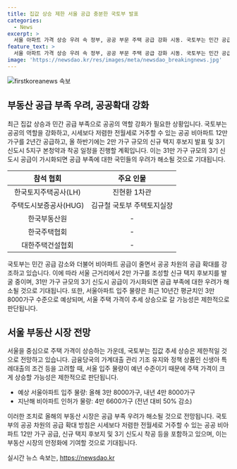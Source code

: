 ```yaml
---
title: 집값 상승 제한 서울 공급 충분한 국토부 발표
categories:
  - News
excerpt: >
  서울 아파트 가격 상승 우려 속 정부, 공공 부문 주택 공급 강화 시동. 국토부는 민간 공급 부족에 따른 공공의 역할 강화 및 12만 가구의 전월세 가능한 공공 아파트 공급, 2만 가구의 신규 택지 후보지 발표와 3기 신도시 5개 지구 본청약·착공 일정 등을 강조했으며, 국토부의 분석에 따르면 집값 상승은 제한적일 것으로 전망했다. 최근 10년간 서울 아파트 입주 물량이 고려되어 현재 공급 부족 우려가 고조되고 있으나, 국토부는 서울 주택 가격의 추세적인 상승은 제한적으로 본다고 밝혔다.
feature_text: >
  서울 아파트 가격 상승 우려 속 정부, 공공 부문 주택 공급 강화 시동. 국토부는 민간 공급 부족에 따른 공공의 역할 강화 및 12만 가구의 전월세 가능한 공공 아파트 공급, 2만 가구의 신규 택지 후보지 발표와 3기 신도시 5개 지구 본청약·착공 일정 등을 강조했으며, 국토부의 분석에 따르면 집값 상승은 제한적일 것으로 전망했다. 최근 10년간 서울 아파트 입주 물량이 고려되어 현재 공급 부족 우려가 고조되고 있으나, 국토부는 서울 주택 가격의 추세적인 상승은 제한적으로 본다고 밝혔다.
image: 'https://newsdao.kr/res/images/meta/newsdao_breakingnews.jpg'
---
```


<p><img src="https://newsdao.kr/res/images/meta/newsdao_breakingnews.jpg" alt="firstkoreanews 속보" /></p>

<h2 data-ke-size="size26">부동산 공급 부족 우려, 공공확대 강화</h2>

<p data-ke-size="size16">최근 집값 상승과 민간 공급 부족으로 공공의 역할 강화가 필요한 상황입니다. 국토부는 공공의 역할을 강화하고, 시세보다 저렴한 전월세로 거주할 수 있는 공공 비아파트 12만 가구를 2년간 공급하고, 올 하반기에는 2만 가구 규모의 신규 택지 후보지 발표 및 3기 신도시 5지구 본청약과 착공 일정을 진행할 계획입니다. 이는 31만 가구 규모의 3기 신도시 공급이 가시화되면 공급 부족에 대한 국민들의 우려가 해소될 것으로 기대됩니다.</p>

<table>
<thead>
  <tr>
    <th style="text-align: center;">참석 협회</th>
    <th style="text-align: center;">주요 인물</th>
  </tr>
</thead>
<tbody>
  <tr>
    <td style="text-align: center;">한국토지주택공사(LH)</td>
    <td style="text-align: center;">진현환 1차관</td>
  </tr>
  <tr>
    <td style="text-align: center;">주택도시보증공사(HUG)</td>
    <td style="text-align: center;">김규철 국토부 주택토지실장</td>
  </tr>
  <tr>
    <td style="text-align: center;">한국부동산원</td>
    <td style="text-align: center;">-</td>
  </tr>
  <tr>
    <td style="text-align: center;">한국주택협회</td>
    <td style="text-align: center;">-</td>
  </tr>
  <tr>
    <td style="text-align: center;">대한주택건설협회</td>
    <td style="text-align: center;">-</td>
  </tr>
</tbody>
</table>

<p data-ke-size="size16">국토부는 민간 공급 감소와 더불어 비아파트 공급이 줄면서 공공 차원의 공급 확대를 강조하고 있습니다. 이에 따라 서울 근거리에서 2만 가구를 조성할 신규 택지 후보지를 발굴 중이며, 31만 가구 규모의 3기 신도시 공급이 가시화되면 공급 부족에 대한 우려가 해소될 것으로 기대됩니다. 또한, 서울아파트 입주 물량은 최근 10년간 평균치인 3만 8000가구 수준으로 예상되며, 서울 주택 가격이 추세 상승으로 갈 가능성은 제한적으로 판단됩니다.</p>

<h2 data-ke-size="size26">서울 부동산 시장 전망</h2>

<p data-ke-size="size16">서울을 중심으로 주택 가격이 상승하는 가운데, 국토부는 집값 추세 상승은 제한적일 것으로 전망하고 있습니다. 금융당국의 가계대출 관리 기조 유지와 정책 상품인 신생아 특례대출의 조건 등을 고려할 때, 서울 입주 물량이 예년 수준이기 때문에 주택 가격이 크게 상승할 가능성은 제한적으로 판단됩니다.</p>

<ul>
  <li>예상 서울아파트 입주 물량: 올해 3만 8000가구, 내년 4만 8000가구</li>
  <li>지난해 비아파트 인허가 물량: 4만 6600가구 (전년 대비 50% 감소)</li>
</ul>

<p data-ke-size="size16">이러한 조치로 올해의 부동산 시장은 공급 부족 우려가 해소될 것으로 전망됩니다. 국토부의 공공 차원의 공급 확대 방침은 시세보다 저렴한 전월세로 거주할 수 있는 공공 비아파트 12만 가구 공급, 신규 택지 후보지 및 3기 신도시 착공 등을 포함하고 있으며, 이는 부동산 시장의 안정화에 기여할 것으로 기대됩니다.</p>
실시간 뉴스 속보는, <a href="https://newsdao.kr" rel="dofollow">https://newsdao.kr</a>


